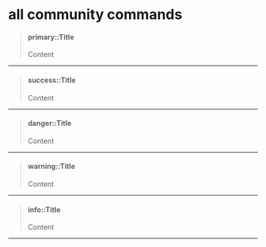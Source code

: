 # all community commands

> #### primary::Title
>
> Content

---

> #### success::Title
>
> Content

---

> #### danger::Title
>
> Content

---

> #### warning::Title
>
> Content

---

> #### info::Title
>
> Content

---
